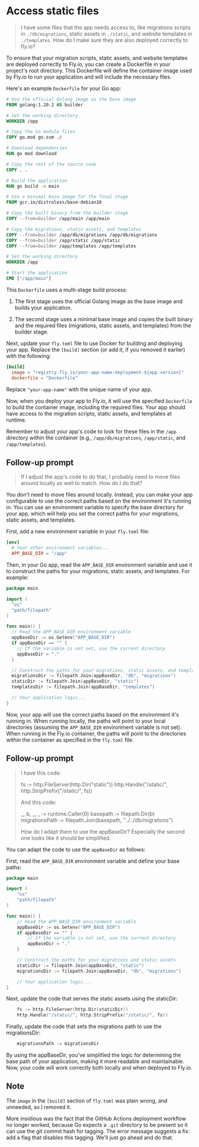 # Access static files

> I have some files that the app needs access to, like migrations scripts in `./db/migrations`, static assets in `./static`, and website templates in `./templates`. How do I make sure they are also deployed correctly to fly.io?

To ensure that your migration scripts, static assets, and website templates are deployed correctly to Fly.io, you can create a Dockerfile in your project's root directory. This Dockerfile will define the container image used by Fly.io to run your application and will include the necessary files.

Here's an example `Dockerfile` for your Go app:

```Dockerfile
# Use the official Golang image as the base image
FROM golang:1.20.2 AS builder

# Set the working directory
WORKDIR /app

# Copy the Go module files
COPY go.mod go.sum ./

# Download dependencies
RUN go mod download

# Copy the rest of the source code
COPY . .

# Build the application
RUN go build -o main

# Use a minimal base image for the final stage
FROM gcr.io/distroless/base-debian10

# Copy the built binary from the builder stage
COPY --from=builder /app/main /app/main

# Copy the migrations, static assets, and templates
COPY --from=builder /app/db/migrations /app/db/migrations
COPY --from=builder /app/static /app/static
COPY --from=builder /app/templates /app/templates

# Set the working directory
WORKDIR /app

# Start the application
CMD ["/app/main"]
```

This `Dockerfile` uses a multi-stage build process:

1. The first stage uses the official Golang image as the base image and builds your application.

2. The second stage uses a minimal base image and copies the built binary and the required files (migrations, static assets, and templates) from the builder stage.

Next, update your `fly.toml` file to use Docker for building and deploying your app. Replace the `[build]` section (or add it, if you removed it earlier) with the following:

```toml
[build]
  image = "registry.fly.io/your-app-name:deployment-${app.version}"
  dockerfile = "Dockerfile"
```

Replace `"your-app-name"` with the unique name of your app.

Now, when you deploy your app to Fly.io, it will use the specified `Dockerfile` to build the container image, including the required files. Your app should have access to the migration scripts, static assets, and templates at runtime.

Remember to adjust your app's code to look for these files in the `/app` directory within the container (e.g., `/app/db/migrations`, `/app/static`, and `/app/templates`).

## Follow-up prompt

> If I adjust the app's code to do that, I probably need to move files around locally as well to match. How do I do that?

You don't need to move files around locally. Instead, you can make your app configurable to use the correct paths based on the environment it's running in. You can use an environment variable to specify the base directory for your app, which will help you set the correct paths for your migrations, static assets, and templates.

First, add a new environment variable in your `fly.toml` file:

```toml
[env]
  # Your other environment variables...
  APP_BASE_DIR = "/app"
```

Then, in your Go app, read the `APP_BASE_DIR` environment variable and use it to construct the paths for your migrations, static assets, and templates. For example:

```go
package main

import (
  "os"
  "path/filepath"
)

func main() {
  // Read the APP_BASE_DIR environment variable
  appBaseDir := os.Getenv("APP_BASE_DIR")
  if appBaseDir == "" {
    // If the variable is not set, use the current directory
    appBaseDir = "."
  }

  // Construct the paths for your migrations, static assets, and templates
  migrationsDir := filepath.Join(appBaseDir, "db", "migrations")
  staticDir := filepath.Join(appBaseDir, "static")
  templatesDir := filepath.Join(appBaseDir, "templates")

  // Your application logic...
}
```

Now, your app will use the correct paths based on the environment it's running in. When running locally, the paths will point to your local directories (assuming the `APP_BASE_DIR` environment variable is not set). When running in the Fly.io container, the paths will point to the directories within the container as specified in the `fly.toml` file.

## Follow-up prompt

> I have this code:
>
>   fs := http.FileServer(http.Dir("static"))
>   http.Handle("/static/", http.StripPrefix("/static/", fs))
>
> And this code:
>
>   _, b, _, _ := runtime.Caller(0)
>   basepath := filepath.Dir(b)
>   migrationsPath := filepath.Join(basepath, "../../db/migrations")
>
> How do I adapt them to use the appBaseDir? Especially the second one looks like it should be simplified.

You can adapt the code to use the `appBaseDir` as follows:

First, read the `APP_BASE_DIR` environment variable and define your base paths:

```go
package main

import (
	"os"
	"path/filepath"
)

func main() {
	// Read the APP_BASE_DIR environment variable
	appBaseDir := os.Getenv("APP_BASE_DIR")
	if appBaseDir == "" {
		// If the variable is not set, use the current directory
		appBaseDir = "."
	}

	// Construct the paths for your migrations and static assets
	staticDir := filepath.Join(appBaseDir, "static")
	migrationsDir := filepath.Join(appBaseDir, "db", "migrations")

	// Your application logic...
}
```

Next, update the code that serves the static assets using the staticDir:

```go
	fs := http.FileServer(http.Dir(staticDir))
	http.Handle("/static/", http.StripPrefix("/static/", fs))
```

Finally, update the code that sets the migrations path to use the migrationsDir:

```go
	migrationsPath := migrationsDir
```

By using the appBaseDir, you've simplified the logic for determining the base path of your application, making it more readable and maintainable. Now, your code will work correctly both locally and when deployed to Fly.io.

## Note

The `image` in the `[build]` section of `fly.toml` was plain wrong, and unneeded, so I removed it.

More insidious was the fact that the GitHub Actions deployment workflow no longer worked, because Go expects a `.git` directory to be present so it can use the git commit hash for tagging. The error message suggests a fix: add a flag that disables this tagging. We'll just go ahead and do that.
